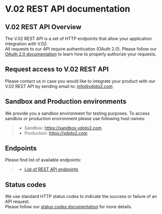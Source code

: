 # V.02 REST API documentation

## V.02 REST API Overview

The V.02 REST API is a set of HTTP endpoints that allow your application integration with V.02. \
All requests to our API require authentication (OAuth 2.0). Please follow our [OAuth 2.0 documentation](OAuth.md) to learn how to properly authorize your requests.

## Request access to V.02 REST API
Please contact us in case you would like to integrate your product with our V.02 REST API by sending email to: info@vdoto2.com

## Sandbox and Production environments

We provide you a sandbox environment for testing purposes.
To access sandbox or production environment please use following host names:
> - Sandbox: https://sandbox.vdoto2.com
> - Production: https://vdoto2.com

## Endpoints

Please find list of available endpoints:
> - [List of REST API endpoints](endpoints/index.md)

## Status codes
We use standard HTTP status codes to indicate the success or failure of an API request. \
Please follow our [status codes documentation](status-codes.md) for more details.